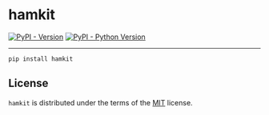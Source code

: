 # hamkit

[![PyPI - Version](https://img.shields.io/pypi/v/hamkit.svg)](https://pypi.org/project/hamkit)
[![PyPI - Python Version](https://img.shields.io/pypi/pyversions/hamkit.svg)](https://pypi.org/project/hamkit)

-----

```console
pip install hamkit
```


## License

`hamkit` is distributed under the terms of the [MIT](https://spdx.org/licenses/MIT.html) license.
